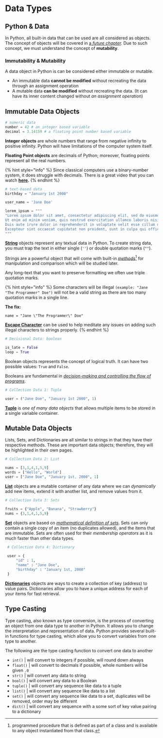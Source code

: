 # Data Types

## Python & Data

In Python, all built-in data that can be used are all considered as objects. The concept of objects will be covered in [a _future chapter_](../../03-object-oriented-programming/class-and-objects.md)_._ Due to such concept, we must understand the concept of **mutability**.

### Immutability & Mutability

A data object in Python is can be considered either immutable or mutable.&#x20;

* An immutable data **cannot be modified** without recreating the data through an assignment operation
* A mutable data **can be modified** without recreating the data. (It can have its inner content changed without _an assignment operation_)

## Immutable Data Objects

```python
# numeric data
number = 42 # an integer based variable
decimal = 3.14159 # a floating point number based variable
```

**Integer objects** are whole numbers that range from negative infinity to positive infinity. Python will have limitations of the computer system itself.

**Floating Point objects** are decimals of Python; moreover, floating points represent all the real numbers.&#x20;

{% hint style="info" %}
Since classical computers use a binary-number system, it does struggle with decimals. There is a great video that you can watch [**here**](https://www.youtube.com/watch?v=PZRI1IfStY0)**.**
{% endhint %}

```python
# text-based data
birthday = "January 1st 2000"

user_name = 'Jane Doe'

lorem_ipsum = """
"Lorem ipsum dolor sit amet, consectetur adipiscing elit, sed do eiusmod tempor incididunt ut labore et dolore magna aliqua. 
Ut enim ad minim veniam, quis nostrud exercitation ullamco laboris nisi ut aliquip ex ea commodo consequat. 
Duis aute irure dolor in reprehenderit in voluptate velit esse cillum dolore eu fugiat nulla pariatur. 
Excepteur sint occaecat cupidatat non proident, sunt in culpa qui officia deserunt mollit anim id est laborum."
"""
```

[**String**](../strings/) objects represent any textual data in Python. To create string data, you must trap the text in either single (`''`) or double quotation marks (`""`).&#x20;

Strings are a powerful object that will come with built-in [_methods_](#user-content-fn-1)[^1] for manipulation and comparison which will be studied later.

Any long-text that you want to preserve formatting we often use triple quotation marks.

{% hint style="info" %}
Some characters will be illegal `(example: "Jane "The Programmer" Doe")` will not be a valid string as there are too many quotation marks in a single line.

**The fix:**

`name = "Jane \"The Programmer\" Doe"`

[**Escape Character**](https://www.w3schools.com/python/gloss\_python\_escape\_characters.asp) can be used to help meditate any issues on adding such illegal characters to strings properly.
{% endhint %}

```python
# Decisional Data: boolean

is_late = False
loop = True
```

Boolean objects represents the concept of logical truth. It can have two possible values: `True` and `False`.&#x20;

Booleans are fundamental in [_decision-making and controlling the flow of programs_](../conditionals/).

```python
# Collection Data 1: Tuple

user = ("Jane Doe", "January 1st 2000", 1)
```

[**Tuple**](../tuples-and-lists/) is _one of many data objects_ that allows multiple items to be stored in a single variable container.

## Mutable Data Objects

Lists, Sets, and Dictionaries are all similar to strings in that they have their respective methods. These are important data objects; therefore, they will be highlighted in their own pages.

```python
# Collection Data 2: List

nums = [3,1,4,1,5,9]
words = ["Hello", "World"]
user = ["Jane Doe", "January 1st, 2000", 1]
```

[**List**](../tuples-and-lists/) objects are a mutable container of any data where we can _dynamically_ add new items, extend it with another list, and remove values from it.&#x20;

```python
# Collection Data 3: Sets

fruits = {"Apple", "Banana", "Strawberry"}
nums = {3,1,4,1,5,9}
```

[**Set**](../sets.md) objects are based on [_mathematical definition of sets_](https://en.wikipedia.org/wiki/Set\_\(mathematics\)). Sets can only contain a single copy of an item (no duplicates allowed), and the items that are immutable. Sets are often used for their _membership operators_ as it is much faster than other data types.

```python
 # Collection Data 4: Dictionary
 
 user = {
     "id" : 1,
     "name" : "Jane Doe",
     "birthday" : "January 1st, 2000"
 }
```

[**Dictionaries**](../dictionary.md) objects are ways to create a collection of key (address) to value pairs. Dictionaries allow you to have a unique address for each of your items for fast retrieval.

## Type Casting

Type casting, also known as type conversion, is the process of converting an object from one data type to another in Python. It allows you to change the interpretation and representation of data. Python provides several built-in functions for type casting, which allow you to convert variables from one type to another.

The following are the type casting function to convert one data to another

* `int()` | will convert to integers if possible, will round down always
* `float()` | will convert to decimals if possible, whole numbers will be given `.0`
* `str()` | will convert any data to string
* `bool()` | will convert any data to a Boolean
* `tuple()` | will convert any sequence like data to a tuple
* `list()` | will convert any sequence like data to a list
* `set()` | will convert any sequence like data to a set, duplicates will be removed, order may be different
* `dict()` | will convert any sequence with a some sort of key value pairing to a dictionary

[^1]: programmed procedure that is defined as part of a class and is available to any object instantiated from that class.
